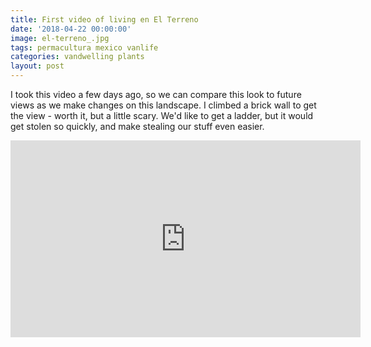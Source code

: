 ```yaml
---
title: First video of living en El Terreno
date: '2018-04-22 00:00:00'
image: el-terreno_.jpg
tags: permacultura mexico vanlife
categories: vandwelling plants
layout: post
---
```


I took this video a few days ago, so we can compare this look to future views as we make changes on this landscape. I climbed a brick wall to get the view - worth it, but a little scary. We'd like to get a ladder, but it would get stolen so quickly, and make stealing our stuff even easier.

<iframe width="560" height="315" src="https://www.youtube.com/embed/3j0590vL0CI" frameborder="0" allow="autoplay; encrypted-media" allowfullscreen></iframe>